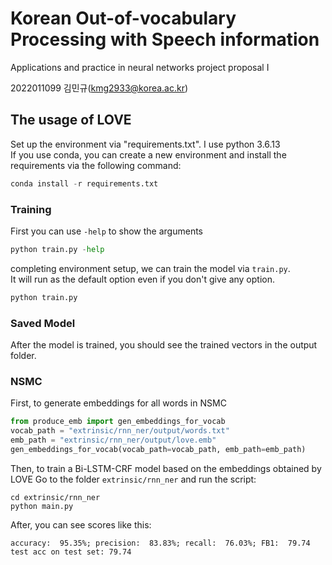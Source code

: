 # Korean Out-of-vocabulary Processing with Speech information
Applications and practice in neural networks project proposal I

2022011099 김민규(kmg2933@korea.ac.kr)

## The usage of LOVE
Set up the environment via "requirements.txt". I use python 3.6.13  
If you use conda, you can create a new environment and install the requirements via the following command:
```python
conda install -r requirements.txt
```

### Training
First you can use `-help` to show the arguments
```python
python train.py -help
```
completing environment setup, we can train the model via `train.py`.  
It will run as the default option even if you don't give any option.


```python
python train.py
```
### Saved Model
After the model is trained, you should see the trained vectors in the output folder.


### NSMC


First, to generate embeddings for all words in NSMC
```python
from produce_emb import gen_embeddings_for_vocab
vocab_path = "extrinsic/rnn_ner/output/words.txt"
emb_path = "extrinsic/rnn_ner/output/love.emb"
gen_embeddings_for_vocab(vocab_path=vocab_path, emb_path=emb_path)
```
Then, to train a Bi-LSTM-CRF model based on the embeddings obtained by LOVE
Go to the folder ```extrinsic/rnn_ner``` and run the script:
```
cd extrinsic/rnn_ner
python main.py
```
After, you can see scores like this:
```
accuracy:  95.35%; precision:  83.83%; recall:  76.03%; FB1:  79.74
test acc on test set: 79.74
```
